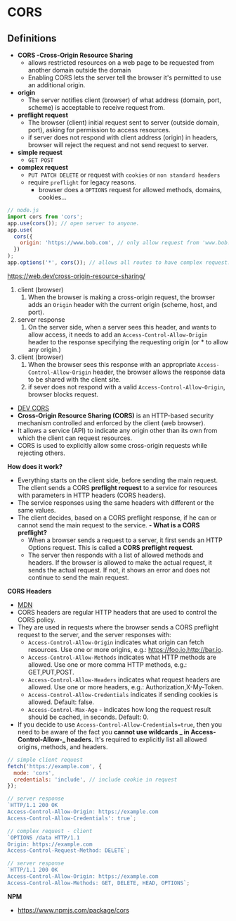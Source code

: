 # CORS

## Definitions

- **CORS -Cross-Origin Resource Sharing**
  - allows restricted resources on a web page to be requested from another domain outside the domain
  - Enabling CORS lets the server tell the browser it's permitted to use an additional origin.
- **origin**
  - The server notifies client (browser) of what address (domain, port, scheme) is acceptable to receive request from.
- **preflight request**
  - The browser (client) initial request sent to server (outside domain, port), asking for permission to access resources.
  - if server does not respond with client address (origin) in headers, browser will reject the request and not send request to server.
- **simple request**
  - `GET POST`
- **complex request**
  - `PUT PATCH DELETE` or request with `cookies` or `non standard headers`
  - require `preflight` for legacy reasons.
    - browser does a `OPTIONS` request for allowed methods, domains, cookies...

```js
// node.js
import cors from 'cors';
app.use(cors()); // open server to anyone.
app.use(
  cors({
    origin: 'https://www.bob.com', // only allow request from 'www.bob.com'
  })
);
app.options('*', cors()); // allows all routes to have complex request.
```

<https://web.dev/cross-origin-resource-sharing/>

1. client (browser)
   1. When the browser is making a cross-origin request, the browser adds an `Origin` header with the current origin (scheme, host, and port).
2. server response
   1. On the server side, when a server sees this header, and wants to allow access, it needs to add an `Access-Control-Allow-Origin` header to the response specifying the requesting origin (or \* to allow any origin.)
3. client (browser)
   1. When the browser sees this response with an appropriate `Access-Control-Allow-Origin` header, the browser allows the response data to be shared with the client site.
   2. if sever does not respond with a valid `Access-Control-Allow-Origin`, browser blocks request.

- [DEV CORS](https://dev.to/jpomykala/what-is-cors-11kf)
- **Cross-Origin Resource Sharing (CORS)** is an HTTP-based security mechanism controlled and enforced by the client (web browser).
- It allows a service (API) to indicate any origin other than its own from which the client can request resources.
- CORS is used to explicitly allow some cross-origin requests while rejecting others.

**How does it work?**

- Everything starts on the client side, before sending the main request. The client sends a CORS **preflight request** to a service for resources with parameters in HTTP headers (CORS headers).
- The service responses using the same headers with different or the same values.
- The client decides, based on a CORS preflight response, if he can or cannot send the main request to the service.
  **- What is a CORS preflight?**
  - When a browser sends a request to a server, it first sends an HTTP Options request. This is called a **CORS preflight request**.
  - The server then responds with a list of allowed methods and headers. If the browser is allowed to make the actual request, it sends the actual request. If not, it shows an error and does not continue to send the main request.

**CORS Headers**

- [MDN](https://developer.mozilla.org/en-US/docs/Web/HTTP/CORS#the_http_response_headers)
- CORS headers are regular HTTP headers that are used to control the CORS policy.
- They are used in requests where the browser sends a CORS preflight request to the server, and the server responses with:
  - `Access-Control-Allow-Origin` indicates what origin can fetch resources. Use one or more origins, e.g.: https://foo.io,http://bar.io.
  - `Access-Control-Allow-Methods` indicates what HTTP methods are allowed. Use one or more comma HTTP methods, e.g.: GET,PUT,POST.
  - `Access-Control-Allow-Headers` indicates what request headers are allowed. Use one or more headers, e.g.: Authorization,X-My-Token.
  - `Access-Control-Allow-Credentials` indicates if sending cookies is allowed. Default: false.
  - `Access-Control-Max-Age` - indicates how long the request result should be cached, in seconds. Default: 0.
- If you decide to use `Access-Control-Allow-Credentials=true`, then you need to be aware of the fact you **cannot use wildcards _ in Access-Control-Allow-_ headers.** It's required to explicitly list all allowed origins, methods, and headers.

```js
// simple client request
fetch('https://example.com', {
  mode: 'cors',
  credentials: 'include', // include cookie in request
});

// server response
`HTTP/1.1 200 OK
Access-Control-Allow-Origin: https://example.com
Access-Control-Allow-Credentials': true`;

// complex request - client
`OPTIONS /data HTTP/1.1
Origin: https://example.com
Access-Control-Request-Method: DELETE`;

// server response
`HTTP/1.1 200 OK
Access-Control-Allow-Origin: https://example.com
Access-Control-Allow-Methods: GET, DELETE, HEAD, OPTIONS`;
```

**NPM**

- https://www.npmjs.com/package/cors
